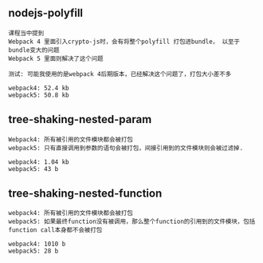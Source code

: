 ## nodejs-polyfill
```
课程当中提到 
Webpack 4 里面引入crypto-js时，会有将整个polyfill 打包进bundle， 以至于bundle变大的问题
Webpack 5 里面则解决了这个问题

测试: 可能我使用的是webpack 4后期版本，已经解决这个问题了，打包大小差不多

webpack4: 52.4 kb
webpack5: 50.8 kb

```

## tree-shaking-nested-param

```
Webpack4: 所有被引用的文件模块都会被打包
webpack5: 只有直接调用到参数的语句会被打包，间接引用到的文件模块则会被过滤掉.

webpack4: 1.04 kb
webpack5: 43 b
```

## tree-shaking-nested-function

```
webpack4: 所有被引用的文件模块都会被打包
webpack5: 如果最终function没有被调用，那么整个function的引用到的文件模块，包括function call本身都不会被打包

webpack4: 1010 b
webpack5: 28 b
```
